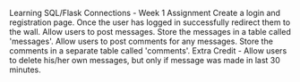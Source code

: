 Learning SQL/Flask Connections - Week 1 Assignment
Create a login and registration page. Once the user has logged in successfully redirect them to the wall.
Allow users to post messages. Store the messages in a table called 'messages'.
Allow users to post comments for any messages. Store the comments in a separate table called 'comments'.
Extra Credit - Allow users to delete his/her own messages, but only if message was made in last 30 minutes.